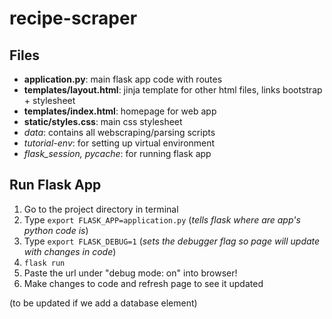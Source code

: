 # recipe-scraper

## Files
- **application.py**: main flask app code with routes
- **templates/layout.html**: jinja template for other html files, links bootstrap + stylesheet
- **templates/index.html**: homepage for web app
- **static/styles.css**: main css stylesheet
- *data*: contains all webscraping/parsing scripts
- *tutorial-env*: for setting up virtual environment
- *flask_session, pycache*: for running flask app

## Run Flask App
1. Go to the project directory in terminal
2. Type `export FLASK_APP=application.py` (*tells flask where are app's python code is*)
3. Type `export FLASK_DEBUG=1` (*sets the debugger flag so page will update with changes in code*)
4. `flask run`
5. Paste the url under "debug mode: on" into browser!
6. Make changes to code and refresh page to see it updated 

(to be updated if we add a database element)
